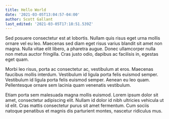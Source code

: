 ```yaml
---
title: Hello World
date: '2021-03-05T13:04:57-04:00'
author: Scott Gallant
last_edited: '2021-03-05T17:18:51.539Z'
---
```

Sed posuere consectetur est at lobortis. Nullam quis risus eget urna mollis ornare vel eu leo. Maecenas sed diam eget risus varius blandit sit amet non magna. Nulla vitae elit libero, a pharetra augue. Donec ullamcorper nulla non metus auctor fringilla. Cras justo odio, dapibus ac facilisis in, egestas eget quam.

Morbi leo risus, porta ac consectetur ac, vestibulum at eros. Maecenas faucibus mollis interdum. Vestibulum id ligula porta felis euismod semper. Vestibulum id ligula porta felis euismod semper. Aenean eu leo quam. Pellentesque ornare sem lacinia quam venenatis vestibulum.

Etiam porta sem malesuada magna mollis euismod. Lorem ipsum dolor sit amet, consectetur adipiscing elit. Nullam id dolor id nibh ultricies vehicula ut id elit. Cras mattis consectetur purus sit amet fermentum. Cum sociis natoque penatibus et magnis dis parturient montes, nascetur ridiculus mus.